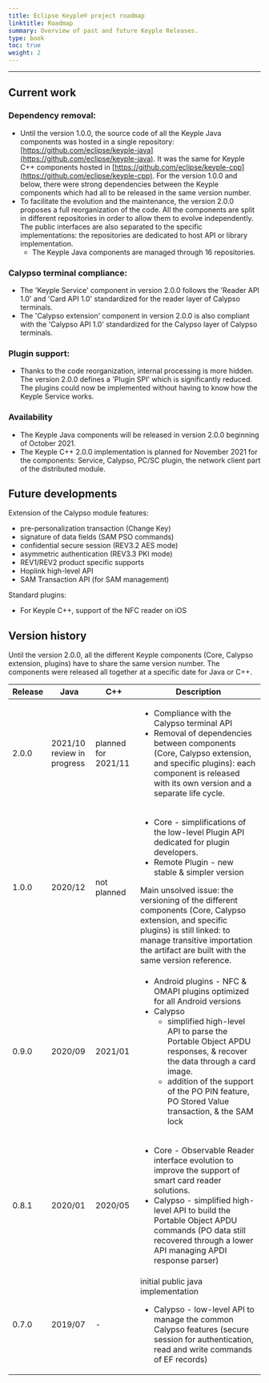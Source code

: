 ```yaml
---
title: Eclipse Keyple® project roadmap
linktitle: Roadmap
summary: Overview of past and future Keyple Releases.
type: book
toc: true
weight: 2
---
```


---
## Current work
### Dependency removal:

 - Until the version 1.0.0, the source code of all the Keyple Java components was hosted in a single repository: [https://github.com/eclipse/keyple-java](https://github.com/eclipse/keyple-java). It was the same for Keyple C++ components hosted in [https://github.com/eclipse/keyple-cpp](https://github.com/eclipse/keyple-cpp). For the version 1.0.0 and below, there were strong dependencies between the Keyple components which had all to be released in the same version number.
 - To facilitate the evolution and the maintenance, the version 2.0.0 proposes a full reorganization of the code. All the components are split in different repositories in order to allow them to evolve independently. The public interfaces are also separated to the specific implementations: the repositories are dedicated to host API or library implementation.
   - The Keyple Java components are managed through 16 repositories. 

### Calypso terminal compliance:

 - The 'Keyple Service' component in version 2.0.0 follows the 'Reader API 1.0' and 'Card API 1.0' standardized for the reader layer of Calypso terminals.
 - The 'Calypso extension' component in version 2.0.0 is also compliant with the 'Calypso API 1.0' standardized for the Calypso layer of Calypso terminals.

### Plugin support:

 - Thanks to the code reorganization, internal processing is more hidden. The version 2.0.0 defines a 'Plugin SPI' which is significantly reduced. The plugins could now be implemented without having to know how the Keyple Service works.

### Availability

 - The Keyple Java components will be released in version 2.0.0 beginning of October 2021.
 - The Keyple C++ 2.0.0 implementation is planned for November 2021 for the components: Service, Calypso, PC/SC plugin, the network client part of the distributed module.

## Future developments
Extension of the Calypso module features:

 - pre-personalization transaction (Change Key)
 - signature of data fields (SAM PSO commands)
 - confidential secure session (REV3.2 AES mode)
 - asymmetric authentication (REV3.3 PKI mode)
 - REV1/REV2 product specific supports
 - Hoplink high-level API
 - SAM Transaction API (for SAM management)

Standard plugins:

 - For Keyple C++, support of the NFC reader on iOS

## Version history
Until the version 2.0.0, all the different Keyple components (Core, Calypso extension, plugins) have to share the same version number. The components were released all together at a specific date for Java or C++.

<table>
<thead>
  <tr>
    <th>Release</th>
    <th>Java</th>
    <th>C++</th>
    <th>Description</th>
  </tr>
</thead>
<tbody>
  <tr>
    <td>2.0.0</td>
    <td>2021/10<br>review in progress</td>
    <td>planned for 2021/11</td>
    <td><ul><li>Compliance with the Calypso terminal API</li><li>Removal of dependencies between components (Core, Calypso extension, and specific plugins): each component is released with its own version and a separate life cycle.</li></ul></td>
  </tr>
  <tr>
    <td>1.0.0</td>
    <td>2020/12</td>
    <td>not planned</td>
    <td><ul><li>Core - simplifications of the low-level Plugin API dedicated for plugin developers.</li><li>Remote Plugin - new stable &amp; simpler version</li></ul>Main unsolved issue: the versioning of the different components (Core, Calypso extension, and specific plugins) is still linked: to manage transitive importation the artifact are built with the same version reference.</td>
  </tr>
  <tr>
    <td>0.9.0</td>
    <td>2020/09</td>
    <td>2021/01</td>
    <td><ul><li>Android plugins - NFC &amp; OMAPI plugins optimized for all Android versions</li><li>Calypso<ul><li>simplified high-level API to parse the Portable Object APDU responses, &amp; recover the data through a card image.</li><li>addition of the support of the PO PIN feature, PO Stored Value transaction, &amp; the SAM lock</li></ul></li></ul></td>
  </tr>
  <tr>
    <td>0.8.1</td>
    <td>2020/01</td>
    <td>2020/05</td>
    <td><ul><li>Core - Observable Reader interface evolution to improve the support of smart card reader solutions.</li><li>Calypso - simplified high-level API to build the Portable Object APDU commands (PO data still recovered through a lower API managing APDI response parser)</li></ul></td>
  </tr>
  <tr>
    <td>0.7.0</td>
    <td>2019/07</td>
    <td>-</td>
    <td>initial public java implementation<ul><li>Calypso - low-level API to manage the common Calypso features (secure session for authentication, read and write commands of EF records)</li></ul></td>
  </tr>
</tbody>
</table>
